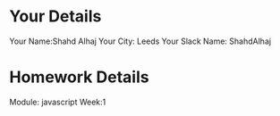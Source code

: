 # Your Details

Your Name:Shahd Alhaj
Your City: Leeds
Your Slack Name: ShahdAlhaj

# Homework Details

Module: javascript
Week:1
